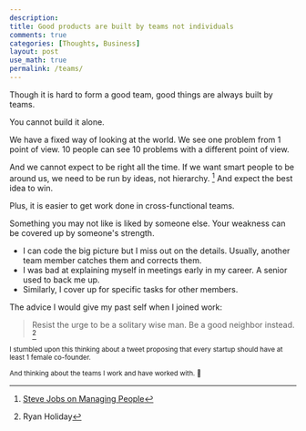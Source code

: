 ```yaml
---
description: 
title: Good products are built by teams not individuals
comments: true
categories: [Thoughts, Business]
layout: post
use_math: true
permalink: /teams/
---
```

Though it is hard to form a good team, good things are always built by teams.

You cannot build it alone.

We have a fixed way of looking at the world. We see one problem from 1 point of view. 10 people can see 10 problems with a different point of view.

And we cannot expect to be right all the time. If we want smart people to be around us, we need to be run by ideas, not hierarchy. [^1] And expect the best idea to win.

Plus, it is easier to get work done in cross-functional teams.

Something you may not like is liked by someone else. Your weakness can be covered up by someone's strength.
- I can code the big picture but I miss out on the details. Usually, another team member catches them and corrects them.
- I was bad at explaining myself in meetings early in my career. A senior used to back me up.
- Similarly, I cover up for specific tasks for other members.

The advice I would give my past self when I joined work:
> Resist the urge to be a solitary wise man. Be a good neighbor instead. [^2]


<sup>I stumbled upon this thinking about a tweet proposing that every startup should have at least 1 female co-founder.</sup>

<sup>And thinking about the teams I work and have worked with. 🙂</sup>

[^1]: [Steve Jobs on Managing People](https://www.youtube.com/watch?v=f60dheI4ARg)
[^2]: Ryan Holiday